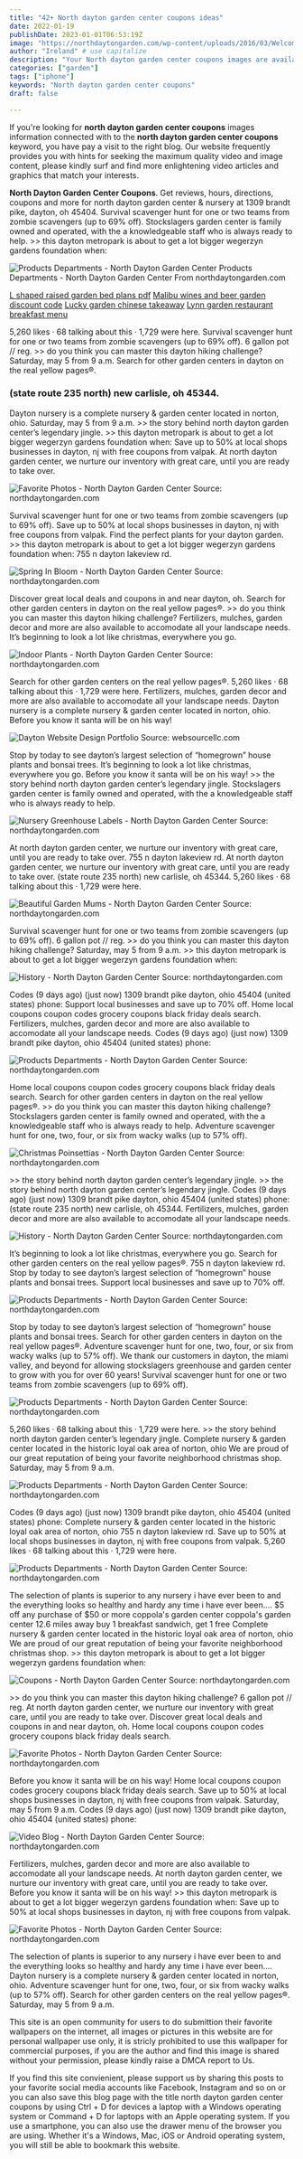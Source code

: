 ```yaml
---
title: "42+ North dayton garden center coupons ideas"
date: 2022-01-19
publishDate: 2023-01-01T06:53:19Z
image: "https://northdaytongarden.com/wp-content/uploads/2016/03/Welcome-to-North-Dayton.jpg"
author: "Ireland" # use capitalize
description: "Your North dayton garden center coupons images are available in this site. North dayton garden center coupons are a topic that is being searched for and liked by netizens now. You can Download the North dayton garden center coupons files here. Get all royalty-free vectors."
categories: ["garden"]
tags: ["iphone"]
keywords: "North dayton garden center coupons"
draft: false

---
```


If you're looking for **north dayton garden center coupons** images information connected with to the **north dayton garden center coupons** keyword, you have pay a visit to the right  blog.  Our website frequently  provides you with  hints  for seeking  the maximum  quality video and image  content, please kindly surf and find more enlightening video articles and graphics  that match your interests.

**North Dayton Garden Center Coupons**. Get reviews, hours, directions, coupons and more for north dayton garden center &amp; nursery at 1309 brandt pike, dayton, oh 45404. Survival scavenger hunt for one or two teams from zombie scavengers (up to 69% off). Stockslagers garden center is family owned and operated, with the a knowledgeable staff who is always ready to help. &gt;&gt; this dayton metropark is about to get a lot bigger wegerzyn gardens foundation when:

![Products Departments - North Dayton Garden Center](https://northdaytongarden.com/wp-content/uploads/2016/03/RickInGreenHouse.jpg "Products Departments - North Dayton Garden Center")
Products Departments - North Dayton Garden Center From northdaytongarden.com

[L shaped raised garden bed plans pdf](/l-shaped-raised-garden-bed-plans-pdf/)
[Malibu wines and beer garden discount code](/malibu-wines-and-beer-garden-discount-code/)
[Lucky garden chinese takeaway](/lucky-garden-chinese-takeaway/)
[Lynn garden restaurant breakfast menu](/lynn-garden-restaurant-breakfast-menu/)

5,260 likes · 68 talking about this · 1,729 were here. Survival scavenger hunt for one or two teams from zombie scavengers (up to 69% off). 6 gallon pot // reg. &gt;&gt; do you think you can master this dayton hiking challenge? Saturday, may 5 from 9 a.m. Search for other garden centers in dayton on the real yellow pages®.

### (state route 235 north) new carlisle, oh 45344.

Dayton nursery is a complete nursery &amp; garden center located in norton, ohio. Saturday, may 5 from 9 a.m. &gt;&gt; the story behind north dayton garden center’s legendary jingle. &gt;&gt; this dayton metropark is about to get a lot bigger wegerzyn gardens foundation when: Save up to 50% at local shops businesses in dayton, nj with free coupons from valpak. At north dayton garden center, we nurture our inventory with great care, until you are ready to take over.


![Favorite Photos - North Dayton Garden Center](https://northdaytongarden.com/wp-content/uploads/2016/03/Pete-Construction.jpg "Favorite Photos - North Dayton Garden Center")
Source: northdaytongarden.com

Survival scavenger hunt for one or two teams from zombie scavengers (up to 69% off). Save up to 50% at local shops businesses in dayton, nj with free coupons from valpak. Find the perfect plants for your dayton garden. &gt;&gt; this dayton metropark is about to get a lot bigger wegerzyn gardens foundation when: 755 n dayton lakeview rd.

![Spring In Bloom - North Dayton Garden Center](https://northdaytongarden.com/wp-content/uploads/2016/03/spring_hanging-baskets.jpg "Spring In Bloom - North Dayton Garden Center")
Source: northdaytongarden.com

Discover great local deals and coupons in and near dayton, oh. Search for other garden centers in dayton on the real yellow pages®. &gt;&gt; do you think you can master this dayton hiking challenge? Fertilizers, mulches, garden decor and more are also available to accomodate all your landscape needs. It’s beginning to look a lot like christmas, everywhere you go.

![Indoor Plants - North Dayton Garden Center](https://northdaytongarden.com/wp-content/uploads/2016/03/Indoor-Plants.jpg "Indoor Plants - North Dayton Garden Center")
Source: northdaytongarden.com

Search for other garden centers on the real yellow pages®. 5,260 likes · 68 talking about this · 1,729 were here. Fertilizers, mulches, garden decor and more are also available to accomodate all your landscape needs. Dayton nursery is a complete nursery &amp; garden center located in norton, ohio. Before you know it santa will be on his way!

![Dayton Website Design Portfolio](https://websourcellc.com/wp-content/uploads/2016/05/portfolio_northdaytongardencenter.jpg "Dayton Website Design Portfolio")
Source: websourcellc.com

Stop by today to see dayton’s largest selection of “homegrown” house plants and bonsai trees. It’s beginning to look a lot like christmas, everywhere you go. Before you know it santa will be on his way! &gt;&gt; the story behind north dayton garden center’s legendary jingle. Stockslagers garden center is family owned and operated, with the a knowledgeable staff who is always ready to help.

![Nursery Greenhouse Labels - North Dayton Garden Center](https://northdaytongarden.com/wp-content/uploads/2016/04/labels-small.jpg "Nursery Greenhouse Labels - North Dayton Garden Center")
Source: northdaytongarden.com

At north dayton garden center, we nurture our inventory with great care, until you are ready to take over. 755 n dayton lakeview rd. At north dayton garden center, we nurture our inventory with great care, until you are ready to take over. (state route 235 north) new carlisle, oh 45344. 5,260 likes · 68 talking about this · 1,729 were here.

![Beautiful Garden Mums - North Dayton Garden Center](https://northdaytongarden.com/wp-content/uploads/2016/03/Beautiful-Garden-Mums.jpg "Beautiful Garden Mums - North Dayton Garden Center")
Source: northdaytongarden.com

Survival scavenger hunt for one or two teams from zombie scavengers (up to 69% off). 6 gallon pot // reg. &gt;&gt; do you think you can master this dayton hiking challenge? Saturday, may 5 from 9 a.m. &gt;&gt; this dayton metropark is about to get a lot bigger wegerzyn gardens foundation when:

![History - North Dayton Garden Center](https://northdaytongarden.com/wp-content/uploads/2016/03/Pete1971.jpg "History - North Dayton Garden Center")
Source: northdaytongarden.com

Codes (9 days ago) (just now) 1309 brandt pike dayton, ohio 45404 (united states) phone: Support local businesses and save up to 70% off. Home local coupons coupon codes grocery coupons black friday deals search. Fertilizers, mulches, garden decor and more are also available to accomodate all your landscape needs. Codes (9 days ago) (just now) 1309 brandt pike dayton, ohio 45404 (united states) phone:

![Products Departments - North Dayton Garden Center](https://northdaytongarden.com/wp-content/uploads/2016/03/veggies.jpg "Products Departments - North Dayton Garden Center")
Source: northdaytongarden.com

Home local coupons coupon codes grocery coupons black friday deals search. Search for other garden centers in dayton on the real yellow pages®. &gt;&gt; do you think you can master this dayton hiking challenge? Stockslagers garden center is family owned and operated, with the a knowledgeable staff who is always ready to help. Adventure scavenger hunt for one, two, four, or six from wacky walks (up to 57% off).

![Christmas Poinsettias - North Dayton Garden Center](https://northdaytongarden.com/wp-content/uploads/2016/03/Pete-Poinsettias.jpg "Christmas Poinsettias - North Dayton Garden Center")
Source: northdaytongarden.com

&gt;&gt; the story behind north dayton garden center’s legendary jingle. &gt;&gt; the story behind north dayton garden center’s legendary jingle. Codes (9 days ago) (just now) 1309 brandt pike dayton, ohio 45404 (united states) phone: (state route 235 north) new carlisle, oh 45344. Fertilizers, mulches, garden decor and more are also available to accomodate all your landscape needs.

![History - North Dayton Garden Center](https://northdaytongarden.com/wp-content/uploads/2016/03/NorthDaytonGarden1963.jpg "History - North Dayton Garden Center")
Source: northdaytongarden.com

It’s beginning to look a lot like christmas, everywhere you go. Search for other garden centers on the real yellow pages®. 755 n dayton lakeview rd. Stop by today to see dayton’s largest selection of “homegrown” house plants and bonsai trees. Support local businesses and save up to 70% off.

![Products Departments - North Dayton Garden Center](https://northdaytongarden.com/wp-content/uploads/2016/03/PottingTrees.jpg "Products Departments - North Dayton Garden Center")
Source: northdaytongarden.com

Stop by today to see dayton’s largest selection of “homegrown” house plants and bonsai trees. Search for other garden centers in dayton on the real yellow pages®. Adventure scavenger hunt for one, two, four, or six from wacky walks (up to 57% off). We thank our customers in dayton, the miami valley, and beyond for allowing stockslagers greenhouse and garden center to grow with you for over 60 years! Survival scavenger hunt for one or two teams from zombie scavengers (up to 69% off).

![Products Departments - North Dayton Garden Center](https://northdaytongarden.com/wp-content/uploads/2016/03/shrubs.jpg "Products Departments - North Dayton Garden Center")
Source: northdaytongarden.com

5,260 likes · 68 talking about this · 1,729 were here. &gt;&gt; the story behind north dayton garden center’s legendary jingle. Complete nursery &amp; garden center located in the historic loyal oak area of norton, ohio We are proud of our great reputation of being your favorite neighborhood christmas shop. Saturday, may 5 from 9 a.m.

![Products Departments - North Dayton Garden Center](https://northdaytongarden.com/wp-content/uploads/2016/03/HangingBaskets.jpg "Products Departments - North Dayton Garden Center")
Source: northdaytongarden.com

Codes (9 days ago) (just now) 1309 brandt pike dayton, ohio 45404 (united states) phone: Complete nursery &amp; garden center located in the historic loyal oak area of norton, ohio 755 n dayton lakeview rd. Save up to 50% at local shops businesses in dayton, nj with free coupons from valpak. 5,260 likes · 68 talking about this · 1,729 were here.

![Products Departments - North Dayton Garden Center](https://northdaytongarden.com/wp-content/uploads/2016/03/Bonsai.jpg "Products Departments - North Dayton Garden Center")
Source: northdaytongarden.com

The selection of plants is superior to any nursery i have ever been to and the everything looks so healthy and hardy any time i have ever been…. $5 off any purchase of $50 or more coppola&#039;s garden center coppola&#039;s garden center 12.6 miles away buy 1 breakfast sandwich, get 1 free Complete nursery &amp; garden center located in the historic loyal oak area of norton, ohio We are proud of our great reputation of being your favorite neighborhood christmas shop. &gt;&gt; this dayton metropark is about to get a lot bigger wegerzyn gardens foundation when:

![Coupons - North Dayton Garden Center](https://northdaytongarden.com/wp-content/themes/websource/assets/img/logo.png "Coupons - North Dayton Garden Center")
Source: northdaytongarden.com

&gt;&gt; do you think you can master this dayton hiking challenge? 6 gallon pot // reg. At north dayton garden center, we nurture our inventory with great care, until you are ready to take over. Discover great local deals and coupons in and near dayton, oh. Home local coupons coupon codes grocery coupons black friday deals search.

![Favorite Photos - North Dayton Garden Center](https://northdaytongarden.com/wp-content/uploads/2016/03/Banana-Trees.jpg "Favorite Photos - North Dayton Garden Center")
Source: northdaytongarden.com

Before you know it santa will be on his way! Home local coupons coupon codes grocery coupons black friday deals search. Save up to 50% at local shops businesses in dayton, nj with free coupons from valpak. Saturday, may 5 from 9 a.m. Codes (9 days ago) (just now) 1309 brandt pike dayton, ohio 45404 (united states) phone:

![Video Blog - North Dayton Garden Center](https://i.ytimg.com/vi/tVJ4rFyRGr0/maxresdefault.jpg "Video Blog - North Dayton Garden Center")
Source: northdaytongarden.com

Fertilizers, mulches, garden decor and more are also available to accomodate all your landscape needs. At north dayton garden center, we nurture our inventory with great care, until you are ready to take over. Before you know it santa will be on his way! &gt;&gt; this dayton metropark is about to get a lot bigger wegerzyn gardens foundation when: Save up to 50% at local shops businesses in dayton, nj with free coupons from valpak.

![Favorite Photos - North Dayton Garden Center](https://northdaytongarden.com/wp-content/uploads/2016/03/Welcome-to-North-Dayton.jpg "Favorite Photos - North Dayton Garden Center")
Source: northdaytongarden.com

The selection of plants is superior to any nursery i have ever been to and the everything looks so healthy and hardy any time i have ever been…. Dayton nursery is a complete nursery &amp; garden center located in norton, ohio. Adventure scavenger hunt for one, two, four, or six from wacky walks (up to 57% off). Search for other garden centers on the real yellow pages®. Saturday, may 5 from 9 a.m.

This site is an open community for users to do submittion their favorite wallpapers on the internet, all images or pictures in this website are for personal wallpaper use only, it is stricly prohibited to use this wallpaper for commercial purposes, if you are the author and find this image is shared without your permission, please kindly raise a DMCA report to Us.

If you find this site convienient, please support us by sharing this posts to your favorite social media accounts like Facebook, Instagram and so on or you can also save this blog page with the title north dayton garden center coupons by using Ctrl + D for devices a laptop with a Windows operating system or Command + D for laptops with an Apple operating system. If you use a smartphone, you can also use the drawer menu of the browser you are using. Whether it's a Windows, Mac, iOS or Android operating system, you will still be able to bookmark this website.

